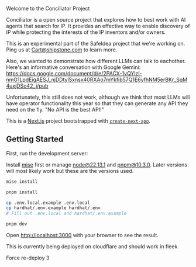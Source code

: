 Welcome to the Conciliator Project

Conciliator is a open source project that explores how to best work with AI agents that search for IP. It provides an effective way to enable discovery of IP while protecting the interests of the IP inventors and/or owners. 

This is an experimental part of the SafeIdea project that we're working on. Ping us at Cart@shipstone.com to learn more.

Also, we wanted to demonstrate how different LLMs can talk to eachother. Here's an informative conversation with Google Gemini: https://docs.google.com/document/d/e/2PACX-1vQYlzI-nmG1LpdEigAESJ_njDDtylSxnsx40RXAo7mYkfib57Q1E6yfhNM5erBKr_SqM4uxjDSo42_j/pub

Unfortunately, this still does not work, although we think that most LLMs will have operator functionality this year so that they can generate any API they need on the fly. "No API is the best API!"

This is a [Next.js](https://nextjs.org) project bootstrapped with [`create-next-app`](https://nextjs.org/docs/app/api-reference/cli/create-next-app).

## Getting Started

First, run the development server:

Install [mise](https://mise.jdx.dev/getting-started.html) first or 
manage node@22.13.1 and pnpm@10.3.0. Later versions will most likely work
but these are the versions used.

```bash
mise install
```

```bash
pnpm install
```

```bash
cp .env.local.example .env.local
cp hardhat/.env.example hardhat/.env
# Fill out .env.local and hardhat/.env.example
```

```bash
pnpm dev
```

Open [http://localhost:3000](http://localhost:3000) with your browser to see the result.

This is currently being deployed on cloudflare and should work in fleek.

Force re-deploy 3
